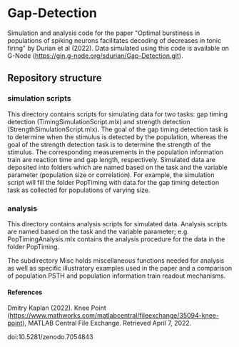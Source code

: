 # Gap-Detection
Simulation and analysis code for the paper "Optimal burstiness in populations of spiking neurons facilitates decoding of decreases in tonic firing" by Durian et al (2022). Data simulated using this code is available on G-Node (https://gin.g-node.org/sdurian/Gap-Detection.git).

## Repository structure 
### simulation scripts
This directory contains scripts for simulating data for two tasks: gap timing detection (TimingSimulationScript.mlx) and strength detection (StrengthSimulationScript.mlx). The goal of the gap timing detection task is to determine when the stimulus is detected by the population, whereas the goal of the strength detection task is to determine the strength of the stimulus. The corresponding measurements in the population information train are reaction time and gap length, respectively. Simulated data are deposited into folders which are named based on the task and the variable parameter (population size or correlation). For example, the simulation script will fill the folder PopTiming with data for the gap timing detection task as collected for populations of varying size.

### analysis
This directory contains analysis scripts for simulated data. Analysis scripts are named based on the task and the variable parameter; e.g. PopTimingAnalysis.mlx contains the analysis procedure for the data in the folder PopTiming.

The subdirectory Misc holds miscellaneous functions needed for analysis as well as specific illustratory examples used in the paper and a comparison of population PSTH and population information train readout mechanisms.

#### References

Dmitry Kaplan (2022). Knee Point (https://www.mathworks.com/matlabcentral/fileexchange/35094-knee-point), MATLAB Central File Exchange. Retrieved April 7, 2022.


doi:10.5281/zenodo.7054843
